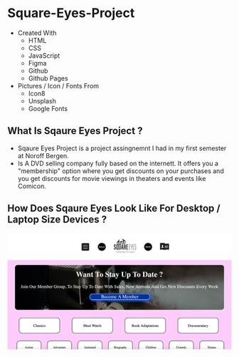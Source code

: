 # Square-Eyes-Project
- Created With
    - HTML 
    - CSS  
    - JavaScript
    - Figma 
    - Github 
    - Github Pages
- Pictures / Icon / Fonts From 
    - Icon8
    - Unsplash
    - Google Fonts

## What Is Sqaure Eyes Project ? 
- Sqaure Eyes Project is a project assingnemnt I had in my first semester at Noroff Bergen.
- Is A DVD selling company fully based on the internett. It offers you a "membership" option where you get discounts on your purchases and you get discounts for movie viewings in theaters and events like Comicon.

## How Does Sqaure Eyes Look Like For Desktop / Laptop Size Devices ?
![Home Page](media/read-me-images/one-desktop.jpg)